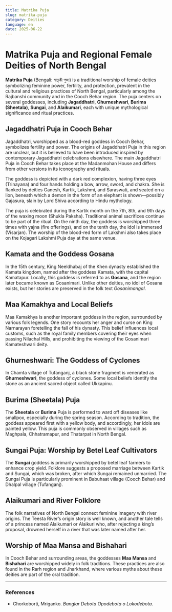 ```yaml
---
title: Matrika Puja
slug: matrika-puja
category: Deities
language: en
date: 2025-06-22
---
```


# Matrika Puja and Regional Female Deities of North Bengal

**Matrika Puja** (Bengali: মাতৃকী পুজা) is a traditional worship of female deities symbolizing feminine power, fertility, and protection, prevalent in the cultural and religious practices of North Bengal, particularly among the Rajbanshi community and in the Cooch Behar region. The puja centers on several goddesses, including **Jagaddhatri**, **Ghurneshwari**, **Burima (Sheetala)**, **Sungai**, and **Alaikumari**, each with unique mythological significance and ritual practices.

## Jagaddhatri Puja in Cooch Behar

Jagaddhatri, worshipped as a blood-red goddess in Cooch Behar, symbolizes fertility and power. The origins of Jagaddhatri Puja in this region are unclear, but it is believed to have been introduced inspired by contemporary Jagaddhatri celebrations elsewhere. The main Jagaddhatri Puja in Cooch Behar takes place at the Madanmohan House and differs from other versions in its iconography and rituals.

The goddess is depicted with a dark red complexion, having three eyes (Trinayana) and four hands holding a bow, arrow, sword, and chakra. She is flanked by deities Ganesh, Kartik, Lakshmi, and Saraswati, and seated on a lion, beneath which a demon in the form of an elephant is shown—possibly Gajasura, slain by Lord Shiva according to Hindu mythology.

The puja is celebrated during the Kartik month on the 7th, 8th, and 9th days of the waxing moon (Shukla Paksha). Traditional animal sacrifices continue to be part of the ritual. On the ninth day, the goddess is worshipped three times with yajna (fire offerings), and on the tenth day, the idol is immersed (Visarjan). The worship of the blood-red form of Lakshmi also takes place on the Kojagari Lakshmi Puja day at the same venue.

## Kamata and the Goddess Gosana

In the 15th century, King Neeldhabaj of the Khen dynasty established the Kamata kingdom, named after the goddess Kamata, with the capital Kamatapur. Locally, this goddess is referred to as **Gosana**, and the region later became known as Gosanimari. Unlike other deities, no idol of Gosana exists, but her stories are preserved in the folk text *Gosanimangal*.

## Maa Kamakhya and Local Beliefs

Maa Kamakhya is another important goddess in the region, surrounded by various folk legends. One story recounts her anger and curse on King Narnarayan foretelling the fall of his dynasty. This belief influences local customs, such as the royal family members covering their eyes when passing Nilachal Hills, and prohibiting the viewing of the Gosanimari Kamateshwari deity.

## Ghurneshwari: The Goddess of Cyclones

In Chamta village of Tufanganj, a black stone fragment is venerated as **Ghurneshwari**, the goddess of cyclones. Some local beliefs identify the stone as an ancient sacred object called Ukkapinu.

## Burima (Sheetala) Puja

The **Sheetala** or **Burima** Puja is performed to ward off diseases like smallpox, especially during the spring season. According to tradition, the goddess appeared first with a yellow body, and accordingly, her idols are painted yellow. This puja is commonly observed in villages such as Maghpala, Chhatramapur, and Thatarpat in North Bengal.

## Sungai Puja: Worship by Betel Leaf Cultivators

The **Sungai** goddess is primarily worshipped by betel leaf farmers to enhance crop yield. Folklore suggests a proposed marriage between Kartik and Sungai, which was broken, after which Sungai remained unmarried. The Sungai Puja is particularly prominent in Babuhaat village (Cooch Behar) and Dhalpal village (Tufanganj).

## Alaikumari and River Folklore

The folk narratives of North Bengal connect feminine imagery with river origins. The Teesta River’s origin story is well known, and another tale tells of a princess named Alaikumari or Alaikuri who, after rejecting a king’s proposal, drowned herself in a river that was later named after her.

## Worship of Maa Mansa and Bishahari

In Cooch Behar and surrounding areas, the goddesses **Maa Mansa** and **Bishahari** are worshipped widely in folk traditions. These practices are also found in the Rarh region and Jharkhand, where various myths about these deities are part of the oral tradition.

---

### References

* Chorkoborti, Mriganko. *Banglar Debota Opodebota o Lokodebota*.